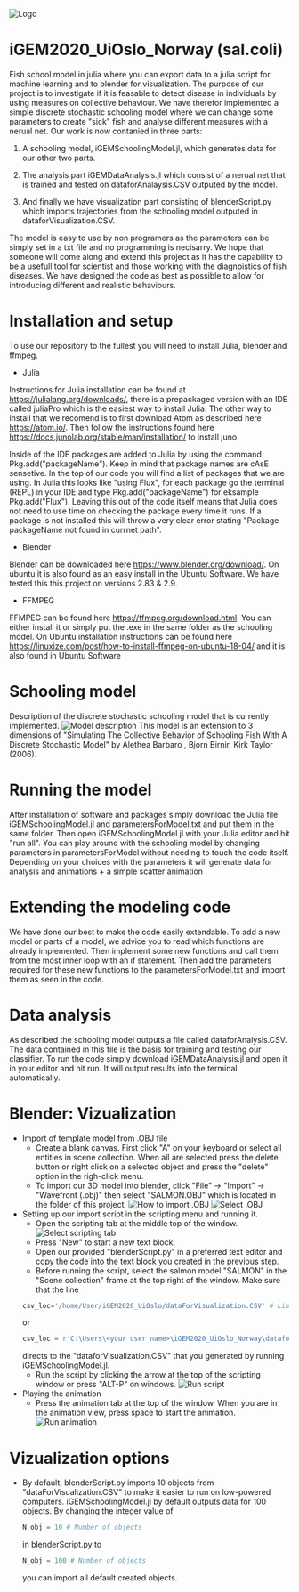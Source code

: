 
![Logo](https://github.com/iGEMOslo/iGEM2020_UiOslo_Norway/blob/master/Logo_no_title.png)

# iGEM2020_UiOslo_Norway (sal.coli)
Fish school model in julia where you can export data to a julia script for machine learning and to blender for visualization. The purpose of our project is to investigate if it is feasable to detect disease in individuals by using measures on collective behaviour. We have therefor implemented a simple discrete stochastic schooling model where we can change some parameters to create "sick" fish and analyse different measures with a nerual net. Our work is now contanied in three parts:

1. A schooling model, iGEMSchoolingModel.jl, which generates data for our other two parts. 

2. The analysis part iGEMDataAnalysis.jl which consist of a nerual net that is trained and tested on dataforAnalaysis.CSV outputed by the model. 

3. And finally we have visualization part consisting of blenderScript.py which imports trajectories from the schooling model outputed in dataforVisualization.CSV.

The model is easy to use by non programers as the parameters can be simply set in a txt file and no programming is necisarry. We hope that someone will come along and extend this project as it has the capability to be a usefull tool for scientist and those working with the diagnoistics of fish diseases. We have designed the code as best as possible to allow for introducing different and realistic behaviours. 

# Installation and setup

To use our repository to the fullest you will need to install Julia, blender and ffmpeg. 

- Julia 

Instructions for Julia installation can be found at https://julialang.org/downloads/, there is a prepackaged version with an IDE called juliaPro which is the easiest way to install Julia. The other way to install that we recomend is to first download Atom as described here https://atom.io/. Then follow the instructions found here https://docs.junolab.org/stable/man/installation/ to install juno. 

Inside of the IDE packages are added to Julia by using the command Pkg.add("packageName"). Keep in mind that package names are cAsE sensetive. In the top of our code you will find a list of packages that we are using. In Julia this looks like "using Flux", for each package go the terminal (REPL) in your IDE and type Pkg.add("packageName") for eksample Pkg.add("Flux"). Leaving this out of the code itself means that Julia does not need to use time on checking the package every time it runs. If a package is not installed this will throw a very clear error stating "Package packageName not found in currnet path". 


- Blender

Blender can be downloaded here https://www.blender.org/download/.
On ubuntu it is also found as an easy install in the Ubuntu Software. 
We have tested this this project on versions 2.83 & 2.9.

- FFMPEG

FFMPEG can be found here https://ffmpeg.org/download.html. You can either install it or simply put the .exe in the same folder as the schooling model. On Ubuntu installation instructions can be found here https://linuxize.com/post/how-to-install-ffmpeg-on-ubuntu-18-04/ and it is also found in Ubuntu Software


# Schooling model 
Description of the discrete stochastic schooling model that is currently implemented. 
![Model description](https://github.com/iGEMOslo/iGEM2020_UiOslo_Norway/blob/Parameters-in-separate-text-file/SimpleDiscreteStochasticSchoolingModel.png)
This model is an extension to 3 dimensions of "Simulating The Collective Behavior of Schooling Fish With A Discrete Stochastic Model" by Alethea Barbaro , Bjorn Birnir, Kirk Taylor (2006).

# Running the model

After installation of software and packages simply download the Julia file iGEMSchoolingModel.jl and parametersForModel.txt and put them in the same folder. Then open iGEMSchoolingModel.jl with your Julia editor and hit "run all". You can play around with the schooling model by changing parameters in parametersForModel without needing to touch the code itself. Depending on your choices with the parameters it will generate data for analysis and animations + a simple scatter animation 

# Extending the modeling code 
We have done our best to make the code easily extendable. To add a new model or parts of a model, we advice you to read which functions are already implemented. Then implement some new functions and call them from the most inner loop with an if statement. Then add the parameters required for these new functions to the parametersForModel.txt and import them as seen in the code.

# Data analysis 
As described the schooling model outputs a file called dataforAnalysis.CSV. The data contained in this file is the basis for training and testing our classifier. To run the code simply download iGEMDataAnalysis.jl and open it in your editor and hit run. It will output results into the terminal automatically.


# Blender: Vizualization
- Import of template model from .OBJ file
    - Create a blank canvas. First click "A" on your keyboard or select all entities in scene collection. When all are selected press the delete button or right click on a selected object and press the "delete" option in the righ-click menu.
    - To import our 3D model into blender, click "File" -> "Import" -> "Wavefront (.obj)"
    then select "SALMON.OBJ" which is located in the folder of this project. ![How to import .OBJ](https://github.com/iGEMOslo/iGEM2020_UiOslo_Norway/blob/master/Blender_import_OBJ.png) ![Select .OBJ](https://github.com/iGEMOslo/iGEM2020_UiOslo_Norway/blob/master/Blender_select_OBJ.png)
- Setting up our import script in the scripting menu and running it.
    - Open the scripting tab at the middle top of the window. 
    ![Select scripting tab](https://github.com/iGEMOslo/iGEM2020_UiOslo_Norway/blob/master/Blender_select_scripting_tab.png)
    - Press "New" to start a new text block.
    - Open our provided "blenderScript.py" in a preferred text editor and copy the code into the text block you created in the previous step.
    - Before running the script, select the salmon model "SALMON" in the "Scene collection" frame at the top right of the window. Make sure that the line 
    ```python
    csv_loc='/home/User/iGEM2020_UiOslo/dataForVisualization.CSV' # Linux 
    ```
     or
    ```python
    csv_loc = r'C:\Users\<your user name>\iGEM2020_UiOslo_Norway\dataforVisualization.CSV' # Windows
    ``` 
    directs to the "dataforVisualization.CSV" that you generated by running iGEMSchoolingModel.jl.
    - Run the script by clicking the arrow at the top of the scripting window or press "ALT-P" on windows.
    ![Run script](https://github.com/iGEMOslo/iGEM2020_UiOslo_Norway/blob/master/Blender_run_script.png)
- Playing the animation
    - Press the animation tab at the top of the window. When you are in the animation view, press space to start the animation. ![Run animation](https://github.com/iGEMOslo/iGEM2020_UiOslo_Norway/blob/master/Blender_run_animation.png)


Vizualization options
======
-   By default, blenderScript.py imports 10 objects from "dataForVisualization.CSV" to make it easier to run on low-powered computers.
iGEMSchoolingModel.jl by default outputs data for 100 objects. By changing the integer value of 
 
    ```python
    N_obj = 10 # Number of objects
    ```
    in blenderScript.py to
    ```python
    N_obj = 100 # Number of objects
    ```
    you can import all default created objects.
    



    


